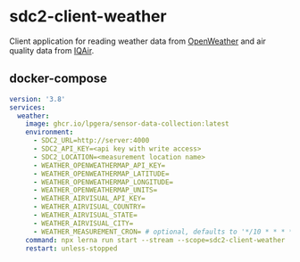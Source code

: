 # sdc2-client-weather

Client application for reading weather data from [OpenWeather](https://openweathermap.org/) and air quality data from
[IQAir](https://www.iqair.com/).

## docker-compose

```yaml
version: '3.8'
services:
  weather:
    image: ghcr.io/lpgera/sensor-data-collection:latest
    environment:
      - SDC2_URL=http://server:4000
      - SDC2_API_KEY=<api key with write access>
      - SDC2_LOCATION=<measurement location name>
      - WEATHER_OPENWEATHERMAP_API_KEY=
      - WEATHER_OPENWEATHERMAP_LATITUDE=
      - WEATHER_OPENWEATHERMAP_LONGITUDE=
      - WEATHER_OPENWEATHERMAP_UNITS=
      - WEATHER_AIRVISUAL_API_KEY=
      - WEATHER_AIRVISUAL_COUNTRY=
      - WEATHER_AIRVISUAL_STATE=
      - WEATHER_AIRVISUAL_CITY=
      - WEATHER_MEASUREMENT_CRON= # optional, defaults to '*/10 * * * *'
    command: npx lerna run start --stream --scope=sdc2-client-weather
    restart: unless-stopped
```

